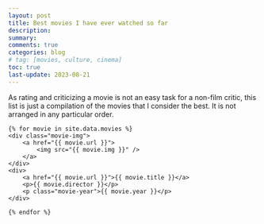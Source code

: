 ```yaml
---
layout: post
title: Best movies I have ever watched so far
description: 
summary: 
comments: true
categories: blog
# tag: [movies, culture, cinema]
toc: true
last-update: 2023-08-21
---
```


As rating and criticizing a movie is not an easy task for a non-film critic, this list is just a compilation of the movies that I consider the best. It is not arranged in any particular order.

<div class="wrapper-movie">

    {% for movie in site.data.movies %}
    <div class="movie-img">
        <a href="{{ movie.url }}">
            <img src="{{ movie.img }}" />
        </a>
    </div>
    <div>
        <a href="{{ movie.url }}">{{ movie.title }}</a>
        <p>{{ movie.director }}</p>
        <p class="movie-year">{{ movie.year }}</p>
    </div>

    {% endfor %}

</div>







